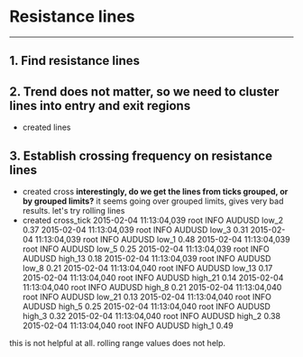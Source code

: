 # Resistance lines
---

## 1. Find resistance lines

## 2. Trend does not matter, so we need to cluster lines into entry and exit regions
- created lines

## 3. Establish crossing frequency on resistance lines
- created cross
**interestingly, do we get the lines from ticks grouped, or by grouped limits?**
it seems going over grouped limits, gives very bad results. let's try rolling lines
- created cross_tick
2015-02-04 11:13:04,039 root     INFO     AUDUSD low_2 0.37
2015-02-04 11:13:04,039 root     INFO     AUDUSD low_3 0.31
2015-02-04 11:13:04,039 root     INFO     AUDUSD low_1 0.48
2015-02-04 11:13:04,039 root     INFO     AUDUSD low_5 0.25
2015-02-04 11:13:04,039 root     INFO     AUDUSD high_13 0.18
2015-02-04 11:13:04,039 root     INFO     AUDUSD low_8 0.21
2015-02-04 11:13:04,040 root     INFO     AUDUSD low_13 0.17
2015-02-04 11:13:04,040 root     INFO     AUDUSD high_21 0.14
2015-02-04 11:13:04,040 root     INFO     AUDUSD high_8 0.21
2015-02-04 11:13:04,040 root     INFO     AUDUSD low_21 0.13
2015-02-04 11:13:04,040 root     INFO     AUDUSD high_5 0.25
2015-02-04 11:13:04,040 root     INFO     AUDUSD high_3 0.32
2015-02-04 11:13:04,040 root     INFO     AUDUSD high_2 0.38
2015-02-04 11:13:04,040 root     INFO     AUDUSD high_1 0.49

this is not helpful at all. rolling range values does not help.
